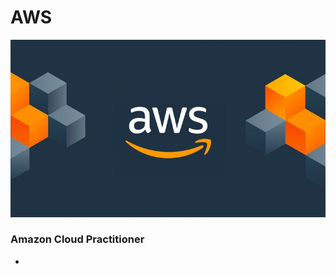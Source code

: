 # AWS
<p align=center>
  <img src="https://github.com/b-knd/data-engineering-notes/blob/main/AWS/media/aws.png">
</p>

### Amazon Cloud Practitioner
- **[]()**
